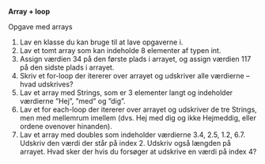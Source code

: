 **Array \+ loop**

Opgave med arrays

1. Lav en klasse du kan bruge til at lave opgaverne i.
2. Lav et tomt array som kan indeholde 8 elementer af typen int.
3. Assign værdien 34 på den første plads i arrayet, og assign værdien 117 på den sidste plads i arrayet.
4. Skriv et for\-loop der itererer over arrayet og udskriver alle værdierne – hvad udskrives?
5. Lav et array med Strings, som er 3 elementer langt og indeholder værdierne ”Hej”, ”med” og ”dig”.
6. Lav et for each\-loop der itererer over arrayet og udskriver de tre Strings, men med mellemrum imellem (dvs. Hej med dig og ikke Hejmeddig, eller ordene ovenover hinanden).
7. Lav et array med doubles som indeholder værdierne 3\.4, 2\.5, 1\.2, 6\.7\. Udskriv den værdi der står på index 2\. Udskriv også længden på arrayet. Hvad sker der hvis du forsøger at udskrive en værdi på index 4?